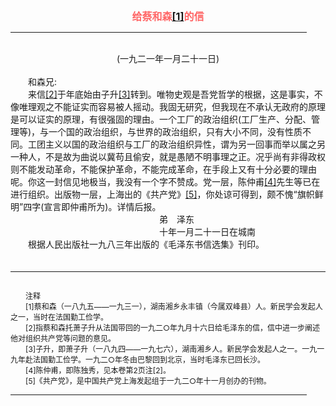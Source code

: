 <center><FONT style="FONT-SIZE: 12pt" COLOR="#FF6666"><B>给蔡和森<a href="#tail">[1]</a>的信</B></center></FONT>
<HR color="#EE9B73" size="1" width="94%">
<BR>
<center>(一九二一年一月二十一日)</center>
<BR>
　　和森兄:
<BR>
　　来信<a href="#tail">[2]</a>于年底始由子升<a href="#tail">[3]</a>转到。唯物史观是吾党哲学的根据，这是事实，不像唯理观之不能证实而容易被人摇动。我固无研究，但我现在不承认无政府的原理是可以证实的原理，有很强固的理由。一个工厂的政治组织(工厂生产、分配、管理等)，与一个国的政治组织，与世界的政治组织，只有大小不同，没有性质不同。工团主义以国的政治组织与工厂的政治组织异性，谓为另一回事而举以属之另一种人，不是故为曲说以冀苟且偷安，就是愚陋不明事理之正。况乎尚有非得政权则不能发动革命，不能保护革命，不能完成革命，在手段上又有十分必要的理由呢。你这一封信见地极当，我没有一个字不赞成。党一层，陈仲甫<a href="#tail">[4]</a>先生等已在进行组织。出版物一层，上海出的《共产党》<a href="#tail">[5]</a>，你处谅可得到，颇不愧“旗帜鲜明”四字(宣言即仲甫所为)。详情后报。
<BR>
　　　　　　　　　　　　　　　　　弟　泽东
<BR>
　　　　　　　　　　　　　　　　　十年一月二十一日在城南
<BR>
　　根据人民出版社一九八三年出版的《毛泽东书信选集》刊印。
<BR>
　　<hr><a name="tail"></a>    <FONT style="FONT-SIZE: 9pt">
<BR>
　　注释
<BR>
　　[1]蔡和森（一八九五——一九三一），湖南湘乡永丰镇（今属双峰县）人。新民学会发起人之一，当时在法国勤工俭学。
<BR>
　　[2]指蔡和森托萧子升从法国带回的一九二○年九月十六日给毛泽东的信，信中进一步阐述他对组织共产党等问题的意见。
<BR>
　　[3]子升，即萧子升（一八九四——一九七六），湖南湘乡人。新民学会发起人之一。一九一九年赴法国勤工俭学。一九二○年冬由巴黎回到北京，当时毛泽东已回长沙。
<BR>
　　[4]陈仲甫，即陈独秀，见本卷第2页注[2]。
<BR>
　　[5]《共产党》，是中国共产党上海发起组于一九二○年十一月创办的刊物。
<BR>
</FONT>
<HR color="#EE9B73" size="1" width="94%">

